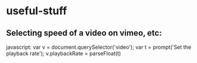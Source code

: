 # useful-stuff

## Selecting speed of a video on vimeo, etc:

javascript: var v = document.querySelector('video'); var t = prompt('Set the playback rate'); v.playbackRate = parseFloat(t)

